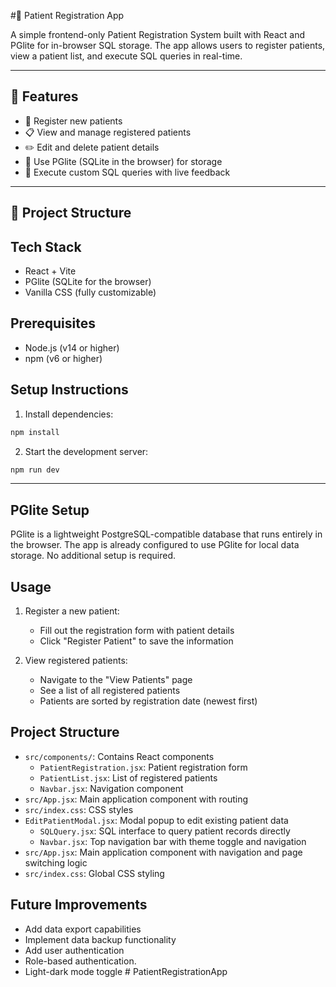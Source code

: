 #🏥 Patient Registration App

A simple frontend-only Patient Registration System built with React and PGlite for in-browser SQL storage. The app allows users to register patients, view a patient list, and execute SQL queries in real-time.

---

## 🚀 Features

- 📝 Register new patients
- 📋 View and manage registered patients
- ✏️ Edit and delete patient details
- 💾 Use PGlite (SQLite in the browser) for storage
- 🔎 Execute custom SQL queries with live feedback

---

## 📁 Project Structure



##  Tech Stack
- React + Vite
- PGlite (SQLite for the browser)
- Vanilla CSS (fully customizable)

## Prerequisites
- Node.js (v14 or higher)
- npm (v6 or higher)

## Setup Instructions

1. Install dependencies:
```bash
npm install
```

2. Start the development server:
```bash
npm run dev
```
---

## PGlite Setup

PGlite is a lightweight PostgreSQL-compatible database that runs entirely in the browser. The app is already configured to use PGlite for local data storage. No additional setup is required.

## Usage

1. Register a new patient:
   - Fill out the registration form with patient details
   - Click "Register Patient" to save the information

2. View registered patients:
   - Navigate to the "View Patients" page
   - See a list of all registered patients
   - Patients are sorted by registration date (newest first)

## Project Structure

- `src/components/`: Contains React components
  - `PatientRegistration.jsx`: Patient registration form
  - `PatientList.jsx`: List of registered patients
  - `Navbar.jsx`: Navigation component
- `src/App.jsx`: Main application component with routing
- `src/index.css`: CSS styles
- `EditPatientModal.jsx`: Modal popup to edit existing patient data
  - `SQLQuery.jsx`: SQL interface to query patient records directly
  - `Navbar.jsx`: Top navigation bar with theme toggle and navigation
- `src/App.jsx`: Main application component with navigation and page switching logic
- `src/index.css`: Global CSS styling

## Future Improvements
- Add data export capabilities
- Implement data backup functionality
- Add user authentication
- Role-based authentication.
- Light-dark mode toggle
#   P a t i e n t R e g i s t r a t i o n A p p 
 
 
